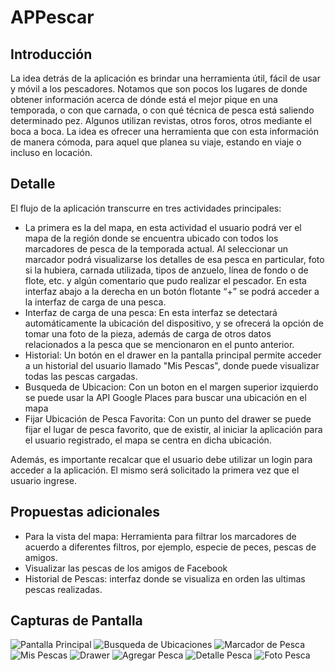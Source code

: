 # APPescar
## Introducción
La idea detrás de la aplicación es brindar una herramienta útil, fácil de usar y móvil a los pescadores.
Notamos que son pocos los lugares de donde obtener información acerca de dónde está el mejor pique en una temporada, o con que carnada, o con qué técnica de pesca está saliendo determinado pez.
Algunos utilizan revistas, otros foros, otros mediante el boca a boca. La idea es ofrecer una herramienta que con esta información de manera cómoda, para aquel que planea su viaje, estando en viaje o incluso en locación.

## Detalle
El flujo de la aplicación transcurre en tres actividades principales:
- La primera es la del mapa, en esta actividad el usuario podrá ver el mapa de la región donde se encuentra ubicado con todos los marcadores de pesca de la temporada actual. Al seleccionar un marcador podrá visualizarse los detalles de esa pesca en particular, foto si la hubiera, carnada utilizada, tipos de anzuelo, línea de fondo o de flote, etc. y algún comentario que pudo realizar el pescador. En esta interfaz abajo a la derecha en un botón flotante “+” se podrá acceder a la interfaz de carga de una pesca.
- Interfaz de carga de una pesca: En esta interfaz se detectará automáticamente la ubicación del dispositivo, y se ofrecerá la opción de tomar una foto de la pieza, además de carga de otros datos relacionados a la pesca que se mencionaron en el punto anterior.
- Historial: Un botón en el drawer en la pantalla principal permite acceder a un historial del usuario llamado "Mis Pescas", donde puede visualizar todas las pescas cargadas.
- Busqueda de Ubicacion: Con un boton en el margen superior izquierdo se puede usar la API Google Places para buscar una ubicación en el mapa
- Fijar Ubicación de Pesca Favorita: Con un punto del drawer se puede fijar el lugar de pesca favorito, que de existir, al iniciar la aplicación para el usuario registrado, el mapa se centra en dicha ubicación.

Además, es importante recalcar que el usuario debe utilizar un login para acceder a la aplicación. El mismo será solicitado la primera vez que el usuario ingrese.

## Propuestas adicionales
- Para la vista del mapa:  Herramienta para filtrar los marcadores de acuerdo a diferentes filtros, por ejemplo, especie de peces, pescas de amigos.
- Visualizar las pescas de los amigos de Facebook 
- Historial de Pescas: interfaz donde se visualiza en orden las ultimas pescas realizadas.

## Capturas de Pantalla

![Pantalla Principal](https://github.com/UTN-FRBA-Mobile/APPescar/blob/master/screenshots/principal.png?raw=true)
![Busqueda de Ubicaciones](https://github.com/UTN-FRBA-Mobile/APPescar/blob/master/screenshots/busqueda.png?raw=true)
![Marcador de Pesca](https://github.com/UTN-FRBA-Mobile/APPescar/blob/master/screenshots/marcador.png?raw=true)
![Mis Pescas](https://github.com/UTN-FRBA-Mobile/APPescar/blob/master/screenshots/mispescas.png?raw=true)
![Drawer](https://github.com/UTN-FRBA-Mobile/APPescar/blob/master/screenshots/drawer.png?raw=true)
![Agregar Pesca](https://github.com/UTN-FRBA-Mobile/APPescar/blob/master/screenshots/nuevapesca.png?raw=true)
![Detalle Pesca](https://github.com/UTN-FRBA-Mobile/APPescar/blob/master/screenshots/detallepesca.png?raw=true)
![Foto Pesca](https://github.com/UTN-FRBA-Mobile/APPescar/blob/master/screenshots/fotopesca.png?raw=true)

